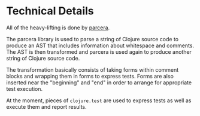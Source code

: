 # Technical Details

All of the heavy-lifting is done by
[parcera](https://github.com/carocad/parcera).

The parcera library is used to parse a string of Clojure source code
to produce an AST that includes information about whitespace and
comments.  The AST is then transformed and parcera is used again to
produce another string of Clojure source code.

The transformation basically consists of taking forms within comment
blocks and wrapping them in forms to express tests.  Forms are also
inserted near the "beginning" and "end" in order to arrange for
appropriate test execution.

At the moment, pieces of `clojure.test` are used to express tests as
well as execute them and report results.

